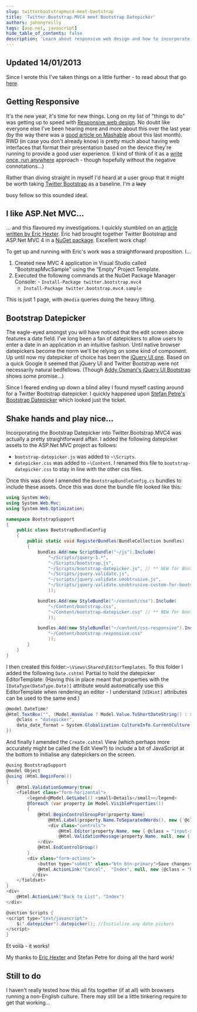 ```yaml
---
slug: twitterbootstrapmvc4-meet-bootstrap
title: 'Twitter.Bootstrap.MVC4 meet Bootstrap Datepicker'
authors: johnnyreilly
tags: [asp.net, javascript]
hide_table_of_contents: false
description: 'Learn about responsive web design and how to incorporate Twitter Bootstrap and Bootstrap Datepicker into ASP.Net MVC projects in this beginner’s guide.'
---
```


## Updated 14/01/2013

Since I wrote this I've taken things on a little further - to read about that go [here](../2013-01-14-twitterbootstrapmvc4-meet-bootstrap_14/index.md).

<!--truncate-->

## Getting Responsive

It's the new year, it's time for new things. Long on my list of "things to do" was getting up to speed with [Responsive web design](http://en.wikipedia.org/wiki/Responsive_web_design). No doubt like everyone else I've been hearing more and more about this over the last year (by the way there was a [good article on Mashable](http://mashable.com/2012/12/11/responsive-web-design/) about this last month). RWD (in case you don't already know) is pretty much about having web interfaces that format their presentation based on the device they're running to provide a good user experience. (I kind of think of it as a [write once, run anywhere](http://en.wikipedia.org/wiki/Write_once,_run_anywhere) approach - though hopefully without the negative connotations...)

Rather than diving straight in myself I'd heard at a user group that it might be worth taking [Twitter Bootstrap](http://twitter.github.com/bootstrap/) as a baseline. I'm a <strike>lazy</strike>

busy fellow so this sounded ideal.

## I like ASP.Net MVC...

... and this flavoured my investigations. I quickly stumbled on an [article written by Eric Hexter](http://lostechies.com/erichexter/2012/11/20/twitter-bootstrap-mvc4-the-template-nuget-package-for-asp-net-mvc4-projects/). Eric had brought together Twitter Bootstrap and ASP.Net MVC 4 in a [NuGet package](http://nuget.org/packages/twitter.bootstrap.mvc4). Excellent work chap!

To get up and running with Eric's work was a straightforward proposition. I...

1. Created new MVC 4 application in Visual Studio called “BootstrapMvcSample” using the “Empty” Project Template.
2. Executed the following commands at the NuGet Package Manager Console: - `Install-Package twitter.bootstrap.mvc4`
   - `Install-Package twitter.bootstrap.mvc4.sample`

This is just 1 page, with `@media` queries doing the heavy lifting.

## Bootstrap Datepicker

The eagle-eyed amongst you will have noticed that the edit screen above features a date field. I've long been a fan of datepickers to allow users to enter a date in an application in an intuitive fashion. Until native browser datepickers become the norm we'll be relying on some kind of component. Up until now my datepicker of choice has been the [jQuery UI one](http://jqueryui.com/datepicker/). Based on a quick Google it seemed that jQuery UI and Twitter Bootstrap were not necessarily natural bedfellows. (Though [Addy Osmani's jQuery UI Bootstrap](http://addyosmani.github.com/jquery-ui-bootstrap/) shows some promise...)

Since I feared ending up down a blind alley I found myself casting around for a Twitter Bootstrap datepicker. I quickly happened upon [Stefan Petre's Bootstrap Datepicker](http://www.eyecon.ro/bootstrap-datepicker/) which looked just the ticket.

## Shake hands and play nice...

Incorporating the Bootstrap Datepicker into Twitter.Bootstrap.MVC4 was actually a pretty straightforward affair. I added the following datepicker assets to the ASP.Net MVC project as follows:

- `bootstrap-datepicker.js` was added to `~\Scripts`.
- `datepicker.css` was added to `~\Content`. I renamed this file to `bootstrap-datepicker.css` to stay in line with the other css files.

Once this was done I amended the `BootstrapBundleConfig.cs` bundles to include these assets. Once this was done the bundle file looked like this:

```cs
using System.Web;
using System.Web.Mvc;
using System.Web.Optimization;

namespace BootstrapSupport
{
    public class BootstrapBundleConfig
    {
        public static void RegisterBundles(BundleCollection bundles)
        {
            bundles.Add(new ScriptBundle("~/js").Include(
                "~/Scripts/jquery-1.*",
                "~/Scripts/bootstrap.js",
                "~/Scripts/bootstrap-datepicker.js", // ** NEW for Bootstrap Datepicker
                "~/Scripts/jquery.validate.js",
                "~/scripts/jquery.validate.unobtrusive.js",
                "~/Scripts/jquery.validate.unobtrusive-custom-for-bootstrap.js"
                ));

            bundles.Add(new StyleBundle("~/content/css").Include(
                "~/Content/bootstrap.css",
                "~/Content/bootstrap-datepicker.css" // ** NEW for Bootstrap Datepicker
                ));

            bundles.Add(new StyleBundle("~/content/css-responsive").Include(
                "~/Content/bootstrap-responsive.css"
                ));
        }
    }
}
```

I then created this folder:`~\Views\Shared\EditorTemplates`. To this folder I added the following `Date.cshtml` Partial to hold the datepicker EditorTemplate: (Having this in place meant that properties with the `[DataType(DataType.Date)]` attribute would automatically use this EditorTemplate when rendering an editor - I understand `[UIHint]` attributes can be used to the same end.)

```cs
@model DateTime?
@Html.TextBox("", (Model.HasValue ? Model.Value.ToShortDateString() : string.Empty), new {
    @class = "datepicker",
    data_date_format = System.Globalization.CultureInfo.CurrentCulture.DateTimeFormat.ShortDatePattern.ToLower()
})
```

And finally I amended the `Create.cshtml` View (which perhaps more accurately might be called the Edit View?) to include a bit of JavaScript at the bottom to initialise any datepickers on the screen.

```cs
@using BootstrapSupport
@model Object
@using (Html.BeginForm())
{
    @Html.ValidationSummary(true)
    <fieldset class="form-horizontal">
        <legend>@Model.GetLabel() <small>Details</small></legend>
        @foreach (var property in Model.VisibleProperties())
        {
            @Html.BeginControlGroupFor(property.Name)
                @Html.Label(property.Name.ToSeparatedWords(), new { @class = "control-label" })
                <div class="controls">
                    @Html.Editor(property.Name, new { @class = "input-xlarge" })
                    @Html.ValidationMessage(property.Name, null, new { @class = "help-inline" })
  	        </div>
            @Html.EndControlGroup()
        }
		<div class="form-actions">
            <button type="submit" class="btn btn-primary">Save changes</button>
            @Html.ActionLink("Cancel",  "Index", null, new {@class = "btn "})
          </div>
    </fieldset>
}
<div>
    @Html.ActionLink("Back to List", "Index")
</div>

@section Scripts {
<script type="text/javascript">
    $('.datepicker').datepicker(); //Initialise any date pickers
</script>
}
```

Et voilà - it works!

My thanks to [Eric Hexter](https://twitter.com/ehexter) and Stefan Petre for doing all the hard work!

## Still to do

I haven't really tested how this all fits together (if at all) with browsers running a non-English culture. There may still be a little tinkering require to get that working...
